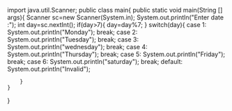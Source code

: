 import java.util.Scanner;
public class main{
    public static void main(String [] args){
        Scanner sc=new Scanner(System.in);
        System.out.println("Enter date :");
        int day=sc.nextInt();
        if(day>7){
            day=day%7;
        }
        switch(day){
            case 1:
                System.out.println("Monday");
                break;
            case 2:
                System.out.println("Tuesday");
                break;
            case 3:
                System.out.println("wednesday");
                break;
            case 4:
                System.out.println("Thursday");
                break;
            case 5:
                System.out.println("Friday");
                break;
            case 6:
                System.out.println("saturday");
                break;
            default:
            System.out.println("Invalid");
            
            
        }
    }
}
